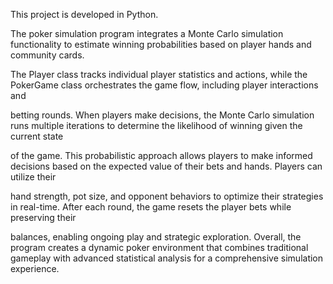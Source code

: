 This project is developed in Python.

The poker simulation program integrates a Monte Carlo simulation functionality to estimate winning probabilities based on player hands and community cards. 

The Player class tracks individual player statistics and actions, while the PokerGame class orchestrates the game flow, including player interactions and 

betting rounds. When players make decisions, the Monte Carlo simulation runs multiple iterations to determine the likelihood of winning given the current state

of the game. This probabilistic approach allows players to make informed decisions based on the expected value of their bets and hands. Players can utilize their 

hand strength, pot size, and opponent behaviors to optimize their strategies in real-time. After each round, the game resets the player bets while preserving their 

balances, enabling ongoing play and strategic exploration. Overall, the program creates a dynamic poker environment that combines traditional gameplay with advanced 
statistical analysis for a comprehensive simulation experience.
